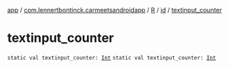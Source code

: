 [app](../../../index.md) / [com.lennertbontinck.carmeetsandroidapp](../../index.md) / [R](../index.md) / [id](index.md) / [textinput_counter](./textinput_counter.md)

# textinput_counter

`static val textinput_counter: `[`Int`](https://kotlinlang.org/api/latest/jvm/stdlib/kotlin/-int/index.html)
`static val textinput_counter: `[`Int`](https://kotlinlang.org/api/latest/jvm/stdlib/kotlin/-int/index.html)